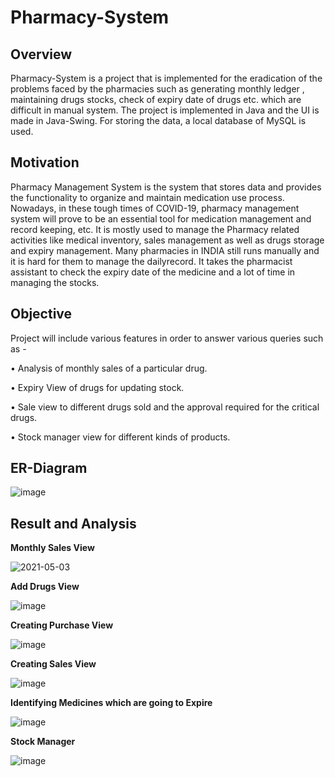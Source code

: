 # Pharmacy-System

## Overview
Pharmacy-System is a project that is implemented for the eradication of the problems faced by the pharmacies such as generating monthly ledger , maintaining drugs stocks, check of expiry date of drugs etc. which are difficult in manual system. The project is implemented in Java and the UI is made in Java-Swing. For storing the data, a local database of MySQL is used.

## Motivation
Pharmacy Management System is the system that stores data and provides the functionality to organize and maintain medication use process.
Nowadays, in these tough times of COVID-19, pharmacy management system will prove to be an essential tool for medication management and record keeping, etc. 
It is mostly used to manage the Pharmacy related activities like medical inventory, sales management as well as drugs storage and expiry management.
Many pharmacies in INDIA still runs manually and it is hard for them to manage the dailyrecord. 
It takes the pharmacist assistant to check the expiry date of the medicine and a lot of time in managing the stocks.

## Objective
Project will include various features in order to answer various queries such as -

• Analysis of monthly sales of a particular drug.

• Expiry View of drugs for updating stock.

• Sale view to different drugs sold and the approval required for the critical drugs.

• Stock manager view for different kinds of products.


## ER-Diagram

![image](https://user-images.githubusercontent.com/49505029/128622535-d1ca5f02-00c4-474d-bb18-e6e37e5e3919.png)


## Result and Analysis

**Monthly Sales View**

![2021-05-03](https://user-images.githubusercontent.com/49505029/128622510-9fe806a5-5140-4be5-acef-770ee3677363.png)

**Add Drugs View**

![image](https://user-images.githubusercontent.com/49505029/128622567-07f8fc81-d5b2-4ab9-b230-f645df431aaa.png)

**Creating Purchase View**

![image](https://user-images.githubusercontent.com/49505029/128622586-a7473bbf-fd88-4e33-af00-347943e06416.png)

**Creating Sales View**

![image](https://user-images.githubusercontent.com/49505029/128622591-43e0a421-bcd8-4c92-b134-57ad84e43748.png)

**Identifying Medicines which are going to Expire**

![image](https://user-images.githubusercontent.com/49505029/128622606-87aad3b9-66ce-40e4-b789-772bc1a13965.png)

**Stock Manager**

![image](https://user-images.githubusercontent.com/49505029/128622629-865e58de-a283-450a-bb98-a72769aa0c7f.png)


